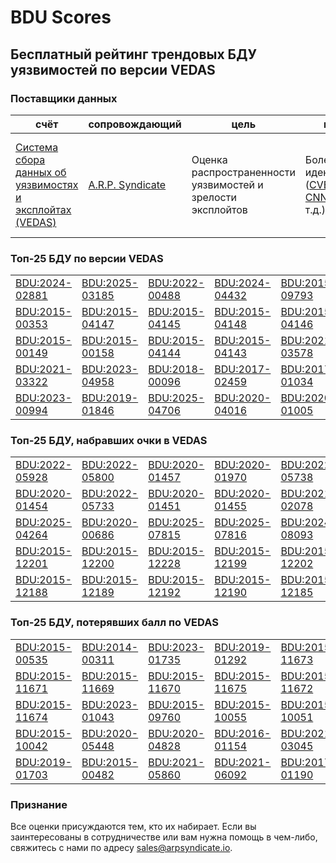 
# BDU Scores
## Бесплатный рейтинг трендовых БДУ уязвимостей по версии VEDAS

### Поставщики данных
| счёт | cопровождающий | цель | покрытие | определение | частота |
| ----- | ---------- | ------- | -------- | ----------- | --------- |
| [Система сбора данных об уязвимостях и эксплойтах (VEDAS)](https://vedas.arpsyndicate.io) | [A.R.P. Syndicate](https://www.arpsyndicate.io) | Оценка распространенности уязвимостей и зрелости эксплойтов | Более 150 идентификаторов ([CVE](https://github.com/ARPSyndicate/cve-scores), [EUVD](https://github.com/ARPSyndicate/euvd-scores), [CNNVD](https://github.com/ARPSyndicate/cnnvd-scores), [BDU](https://github.com/ARPSyndicate/bdu-scores) и т.д.) | Аналитические данные с открытым исходным кодом (OSINT), полученные от [Exploit Observer](https://www.exploit.observer) | 12-16 часов |



<h3>Топ-25 БДУ по версии VEDAS</h3>

<table>
  <tr>
    <td><a href='https://vedas.arpsyndicate.io/?vuln=BDU:2024-02881'>BDU:2024-02881</a></td>
    <td><a href='https://vedas.arpsyndicate.io/?vuln=BDU:2025-03185'>BDU:2025-03185</a></td>
    <td><a href='https://vedas.arpsyndicate.io/?vuln=BDU:2022-00488'>BDU:2022-00488</a></td>
    <td><a href='https://vedas.arpsyndicate.io/?vuln=BDU:2024-04432'>BDU:2024-04432</a></td>
    <td><a href='https://vedas.arpsyndicate.io/?vuln=BDU:2015-09793'>BDU:2015-09793</a></td>
  </tr>
  <tr>
    <td><a href='https://vedas.arpsyndicate.io/?vuln=BDU:2015-00353'>BDU:2015-00353</a></td>
    <td><a href='https://vedas.arpsyndicate.io/?vuln=BDU:2015-04147'>BDU:2015-04147</a></td>
    <td><a href='https://vedas.arpsyndicate.io/?vuln=BDU:2015-04145'>BDU:2015-04145</a></td>
    <td><a href='https://vedas.arpsyndicate.io/?vuln=BDU:2015-04148'>BDU:2015-04148</a></td>
    <td><a href='https://vedas.arpsyndicate.io/?vuln=BDU:2015-04146'>BDU:2015-04146</a></td>
  </tr>
  <tr>
    <td><a href='https://vedas.arpsyndicate.io/?vuln=BDU:2015-00149'>BDU:2015-00149</a></td>
    <td><a href='https://vedas.arpsyndicate.io/?vuln=BDU:2015-00158'>BDU:2015-00158</a></td>
    <td><a href='https://vedas.arpsyndicate.io/?vuln=BDU:2015-04144'>BDU:2015-04144</a></td>
    <td><a href='https://vedas.arpsyndicate.io/?vuln=BDU:2015-04143'>BDU:2015-04143</a></td>
    <td><a href='https://vedas.arpsyndicate.io/?vuln=BDU:2021-03578'>BDU:2021-03578</a></td>
  </tr>
  <tr>
    <td><a href='https://vedas.arpsyndicate.io/?vuln=BDU:2021-03322'>BDU:2021-03322</a></td>
    <td><a href='https://vedas.arpsyndicate.io/?vuln=BDU:2023-04958'>BDU:2023-04958</a></td>
    <td><a href='https://vedas.arpsyndicate.io/?vuln=BDU:2018-00096'>BDU:2018-00096</a></td>
    <td><a href='https://vedas.arpsyndicate.io/?vuln=BDU:2017-02459'>BDU:2017-02459</a></td>
    <td><a href='https://vedas.arpsyndicate.io/?vuln=BDU:2017-01034'>BDU:2017-01034</a></td>
  </tr>
  <tr>
    <td><a href='https://vedas.arpsyndicate.io/?vuln=BDU:2023-00994'>BDU:2023-00994</a></td>
    <td><a href='https://vedas.arpsyndicate.io/?vuln=BDU:2019-01846'>BDU:2019-01846</a></td>
    <td><a href='https://vedas.arpsyndicate.io/?vuln=BDU:2025-04706'>BDU:2025-04706</a></td>
    <td><a href='https://vedas.arpsyndicate.io/?vuln=BDU:2020-04016'>BDU:2020-04016</a></td>
    <td><a href='https://vedas.arpsyndicate.io/?vuln=BDU:2020-01005'>BDU:2020-01005</a></td>
  </tr>
</table>


<h3>Топ-25 БДУ, набравших очки в VEDAS</h3>

<table>
  <tr>
    <td><a href='https://vedas.arpsyndicate.io/?vuln=BDU:2022-05928'>BDU:2022-05928</a></td>
    <td><a href='https://vedas.arpsyndicate.io/?vuln=BDU:2022-05800'>BDU:2022-05800</a></td>
    <td><a href='https://vedas.arpsyndicate.io/?vuln=BDU:2020-01457'>BDU:2020-01457</a></td>
    <td><a href='https://vedas.arpsyndicate.io/?vuln=BDU:2020-01970'>BDU:2020-01970</a></td>
    <td><a href='https://vedas.arpsyndicate.io/?vuln=BDU:2022-05738'>BDU:2022-05738</a></td>
  </tr>
  <tr>
    <td><a href='https://vedas.arpsyndicate.io/?vuln=BDU:2020-01454'>BDU:2020-01454</a></td>
    <td><a href='https://vedas.arpsyndicate.io/?vuln=BDU:2022-05733'>BDU:2022-05733</a></td>
    <td><a href='https://vedas.arpsyndicate.io/?vuln=BDU:2020-01451'>BDU:2020-01451</a></td>
    <td><a href='https://vedas.arpsyndicate.io/?vuln=BDU:2020-01455'>BDU:2020-01455</a></td>
    <td><a href='https://vedas.arpsyndicate.io/?vuln=BDU:2021-02078'>BDU:2021-02078</a></td>
  </tr>
  <tr>
    <td><a href='https://vedas.arpsyndicate.io/?vuln=BDU:2025-04264'>BDU:2025-04264</a></td>
    <td><a href='https://vedas.arpsyndicate.io/?vuln=BDU:2020-00686'>BDU:2020-00686</a></td>
    <td><a href='https://vedas.arpsyndicate.io/?vuln=BDU:2025-07815'>BDU:2025-07815</a></td>
    <td><a href='https://vedas.arpsyndicate.io/?vuln=BDU:2025-07816'>BDU:2025-07816</a></td>
    <td><a href='https://vedas.arpsyndicate.io/?vuln=BDU:2024-08093'>BDU:2024-08093</a></td>
  </tr>
  <tr>
    <td><a href='https://vedas.arpsyndicate.io/?vuln=BDU:2015-12201'>BDU:2015-12201</a></td>
    <td><a href='https://vedas.arpsyndicate.io/?vuln=BDU:2015-12200'>BDU:2015-12200</a></td>
    <td><a href='https://vedas.arpsyndicate.io/?vuln=BDU:2015-12228'>BDU:2015-12228</a></td>
    <td><a href='https://vedas.arpsyndicate.io/?vuln=BDU:2015-12199'>BDU:2015-12199</a></td>
    <td><a href='https://vedas.arpsyndicate.io/?vuln=BDU:2015-12202'>BDU:2015-12202</a></td>
  </tr>
  <tr>
    <td><a href='https://vedas.arpsyndicate.io/?vuln=BDU:2015-12188'>BDU:2015-12188</a></td>
    <td><a href='https://vedas.arpsyndicate.io/?vuln=BDU:2015-12189'>BDU:2015-12189</a></td>
    <td><a href='https://vedas.arpsyndicate.io/?vuln=BDU:2015-12192'>BDU:2015-12192</a></td>
    <td><a href='https://vedas.arpsyndicate.io/?vuln=BDU:2015-12190'>BDU:2015-12190</a></td>
    <td><a href='https://vedas.arpsyndicate.io/?vuln=BDU:2015-12185'>BDU:2015-12185</a></td>
  </tr>
</table>


<h3>Топ-25 БДУ, потерявших балл по VEDAS</h3>

<table>
  <tr>
    <td><a href='https://vedas.arpsyndicate.io/?vuln=BDU:2015-00535'>BDU:2015-00535</a></td>
    <td><a href='https://vedas.arpsyndicate.io/?vuln=BDU:2014-00311'>BDU:2014-00311</a></td>
    <td><a href='https://vedas.arpsyndicate.io/?vuln=BDU:2023-01735'>BDU:2023-01735</a></td>
    <td><a href='https://vedas.arpsyndicate.io/?vuln=BDU:2019-01292'>BDU:2019-01292</a></td>
    <td><a href='https://vedas.arpsyndicate.io/?vuln=BDU:2015-11673'>BDU:2015-11673</a></td>
  </tr>
  <tr>
    <td><a href='https://vedas.arpsyndicate.io/?vuln=BDU:2015-11671'>BDU:2015-11671</a></td>
    <td><a href='https://vedas.arpsyndicate.io/?vuln=BDU:2015-11669'>BDU:2015-11669</a></td>
    <td><a href='https://vedas.arpsyndicate.io/?vuln=BDU:2015-11670'>BDU:2015-11670</a></td>
    <td><a href='https://vedas.arpsyndicate.io/?vuln=BDU:2015-11675'>BDU:2015-11675</a></td>
    <td><a href='https://vedas.arpsyndicate.io/?vuln=BDU:2015-11672'>BDU:2015-11672</a></td>
  </tr>
  <tr>
    <td><a href='https://vedas.arpsyndicate.io/?vuln=BDU:2015-11674'>BDU:2015-11674</a></td>
    <td><a href='https://vedas.arpsyndicate.io/?vuln=BDU:2023-01043'>BDU:2023-01043</a></td>
    <td><a href='https://vedas.arpsyndicate.io/?vuln=BDU:2015-09760'>BDU:2015-09760</a></td>
    <td><a href='https://vedas.arpsyndicate.io/?vuln=BDU:2015-10055'>BDU:2015-10055</a></td>
    <td><a href='https://vedas.arpsyndicate.io/?vuln=BDU:2015-10051'>BDU:2015-10051</a></td>
  </tr>
  <tr>
    <td><a href='https://vedas.arpsyndicate.io/?vuln=BDU:2015-10042'>BDU:2015-10042</a></td>
    <td><a href='https://vedas.arpsyndicate.io/?vuln=BDU:2020-05448'>BDU:2020-05448</a></td>
    <td><a href='https://vedas.arpsyndicate.io/?vuln=BDU:2020-04828'>BDU:2020-04828</a></td>
    <td><a href='https://vedas.arpsyndicate.io/?vuln=BDU:2016-01154'>BDU:2016-01154</a></td>
    <td><a href='https://vedas.arpsyndicate.io/?vuln=BDU:2021-03045'>BDU:2021-03045</a></td>
  </tr>
  <tr>
    <td><a href='https://vedas.arpsyndicate.io/?vuln=BDU:2019-01703'>BDU:2019-01703</a></td>
    <td><a href='https://vedas.arpsyndicate.io/?vuln=BDU:2015-00482'>BDU:2015-00482</a></td>
    <td><a href='https://vedas.arpsyndicate.io/?vuln=BDU:2021-05860'>BDU:2021-05860</a></td>
    <td><a href='https://vedas.arpsyndicate.io/?vuln=BDU:2021-06092'>BDU:2021-06092</a></td>
    <td><a href='https://vedas.arpsyndicate.io/?vuln=BDU:2017-01190'>BDU:2017-01190</a></td>
  </tr>
</table>


### Признание
Все оценки присуждаются тем, кто их набирает.
Если вы заинтересованы в сотрудничестве или вам нужна помощь в чем-либо, свяжитесь с нами по адресу [sales@arpsyndicate.io](mailto:sales@arpsyndicate.io).

